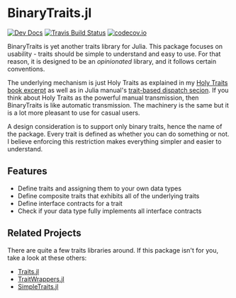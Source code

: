 # BinaryTraits.jl

[![Dev Docs](https://img.shields.io/badge/docs-dev-blue.svg)](https://tk3369.github.io/BinaryTraits.jl/dev)
[![Travis Build Status](https://travis-ci.org/tk3369/BinaryTraits.jl.svg?branch=master)](https://travis-ci.org/tk3369/BinaryTraits.jl)
[![codecov.io](http://codecov.io/github/tk3369/BinaryTraits.jl/coverage.svg?branch=master)](http://codecov.io/github/tk3369/BinaryTraits.jl?branch=master)


BinaryTraits is yet another traits library for Julia.  This package focuses on
usability - traits should be simple to understand and easy to use.  For that reason,
it is designed to be an *opinionated* library, and it follows certain conventions.

The underlying mechanism is just Holy Traits as explained in my
[Holy Traits book excerpt](https://ahsmart.com/pub/holy-traits-design-patterns-and-best-practice-book.html)
as well as in Julia manual's
[trait-based dispatch secion](https://docs.julialang.org/en/v1/manual/methods/#Trait-based-dispatch-1).
If you think about Holy Traits as the powerful manual transmission, then BinaryTraits
is like automatic transmission.  The machinery is the same but it is a lot more pleasant
to use for casual users.

A design consideration is to support only binary traits, hence the name of the package.
Every trait is defined as whether you can do something or not.  I believe enforcing this
restriction makes everything simpler and easier to understand.

## Features

* Define traits and assigning them to your own data types
* Define composite traits that exhibits all of the underlying traits
* Define interface contracts for a trait
* Check if your data type fully implements all interface contracts

## Related Projects

There are quite a few traits libraries around.  If this package isn't for
you, take a look at these others:

* [Traits.jl](https://github.com/schlichtanders/Traits.jl)
* [TraitWrappers.jl](https://github.com/xiaodaigh/TraitWrappers.jl)
* [SimpleTraits.jl](https://github.com/mauro3/SimpleTraits.jl)

